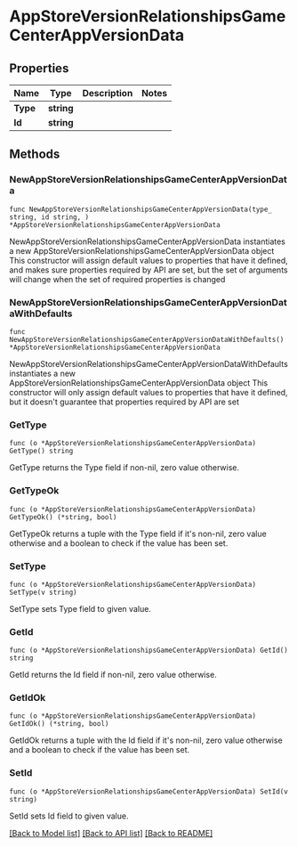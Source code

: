 # AppStoreVersionRelationshipsGameCenterAppVersionData

## Properties

Name | Type | Description | Notes
------------ | ------------- | ------------- | -------------
**Type** | **string** |  | 
**Id** | **string** |  | 

## Methods

### NewAppStoreVersionRelationshipsGameCenterAppVersionData

`func NewAppStoreVersionRelationshipsGameCenterAppVersionData(type_ string, id string, ) *AppStoreVersionRelationshipsGameCenterAppVersionData`

NewAppStoreVersionRelationshipsGameCenterAppVersionData instantiates a new AppStoreVersionRelationshipsGameCenterAppVersionData object
This constructor will assign default values to properties that have it defined,
and makes sure properties required by API are set, but the set of arguments
will change when the set of required properties is changed

### NewAppStoreVersionRelationshipsGameCenterAppVersionDataWithDefaults

`func NewAppStoreVersionRelationshipsGameCenterAppVersionDataWithDefaults() *AppStoreVersionRelationshipsGameCenterAppVersionData`

NewAppStoreVersionRelationshipsGameCenterAppVersionDataWithDefaults instantiates a new AppStoreVersionRelationshipsGameCenterAppVersionData object
This constructor will only assign default values to properties that have it defined,
but it doesn't guarantee that properties required by API are set

### GetType

`func (o *AppStoreVersionRelationshipsGameCenterAppVersionData) GetType() string`

GetType returns the Type field if non-nil, zero value otherwise.

### GetTypeOk

`func (o *AppStoreVersionRelationshipsGameCenterAppVersionData) GetTypeOk() (*string, bool)`

GetTypeOk returns a tuple with the Type field if it's non-nil, zero value otherwise
and a boolean to check if the value has been set.

### SetType

`func (o *AppStoreVersionRelationshipsGameCenterAppVersionData) SetType(v string)`

SetType sets Type field to given value.


### GetId

`func (o *AppStoreVersionRelationshipsGameCenterAppVersionData) GetId() string`

GetId returns the Id field if non-nil, zero value otherwise.

### GetIdOk

`func (o *AppStoreVersionRelationshipsGameCenterAppVersionData) GetIdOk() (*string, bool)`

GetIdOk returns a tuple with the Id field if it's non-nil, zero value otherwise
and a boolean to check if the value has been set.

### SetId

`func (o *AppStoreVersionRelationshipsGameCenterAppVersionData) SetId(v string)`

SetId sets Id field to given value.



[[Back to Model list]](../README.md#documentation-for-models) [[Back to API list]](../README.md#documentation-for-api-endpoints) [[Back to README]](../README.md)


